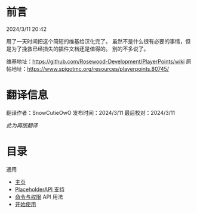 # 前言
2024/3/11 20:42

用了一天时间把这个简短的维基给汉化完了。
虽然不是什么很有必要的事情，但是为了挽救已经损失的插件文档还是值得的。
别的不多说了。

维基地址：https://github.com/Rosewood-Development/PlayerPoints/wiki
原帖地址：https://www.spigotmc.org/resources/playerpoints.80745/

# 翻译信息

翻译作者：SnowCutieOwO
发布时间：2024/3/11
最后校对：2024/3/11

*此为再版翻译*

# 目录

通用
* [主页](https://snowcutieowo.github.io/PlayerPoints/#!home.md)
* [PlaceholderAPI 支持](https://snowcutieowo.github.io/PlayerPoints/#!placeholederapi-support.md)
* [命令与权限](https://snowcutieowo.github.io/PlayerPoints/#!commands-&-permissions.md)
API 用法
* [开始使用](https://snowcutieowo.github.io/PlayerPoints/#!api-getting-started.md)
